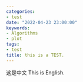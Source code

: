 ```yaml
---
categories:
- test
date: "2022-04-23 23:00:00"
keywords:
- Algorithms
- plot
tags:
- test
title: this is a TEST.
---
```


这是中文
This is English.
